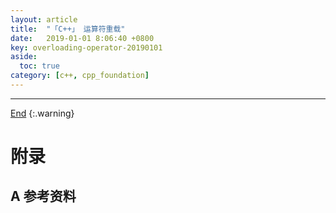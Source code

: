 ```yaml
---
layout: article
title:  "「C++」 运算符重载"
date:   2019-01-01 8:06:40 +0800
key: overloading-operator-20190101
aside:
  toc: true
category: [c++, cpp_foundation]
---
```

<span id='head'></span>

<!--more-->




-------------------  
[End](#head)
{:.warning}  


# 附录
## A 参考资料
